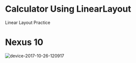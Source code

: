# Calculator Using LinearLayout
Linear Layout Practice

# Nexus 10
![device-2017-10-26-120917](https://user-images.githubusercontent.com/4871681/32037417-0bc5763c-ba47-11e7-8352-6da8f05ac710.png)
